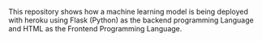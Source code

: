 This repository shows how a machine learning model is being deployed with heroku using Flask (Python) as the backend programming Language and HTML as the Frontend Programming Language. 
